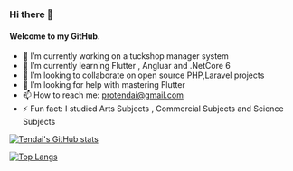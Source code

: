 ### Hi there 👋
#### Welcome to my GitHub.

- 🔭 I’m currently working on a tuckshop manager system
- 🌱 I’m currently learning Flutter , Angluar and .NetCore 6
- 👯 I’m looking to collaborate on open source PHP,Laravel projects
- 🤔 I’m looking for help with mastering Flutter
- 📫 How to reach me: protendai@gmail.com
- ⚡ Fun fact: I studied Arts Subjects , Commercial Subjects and Science Subjects

[![Tendai's GitHub stats](https://github-readme-stats.vercel.app/api?username=protendai&theme=prussian&count_private=true&show_icons=true)](https://github.com/protendai/github-readme-stats)

[![Top Langs](https://github-readme-stats.vercel.app/api/top-langs/?username=protendai)](https://github.com/protendai/github-readme-stats)
